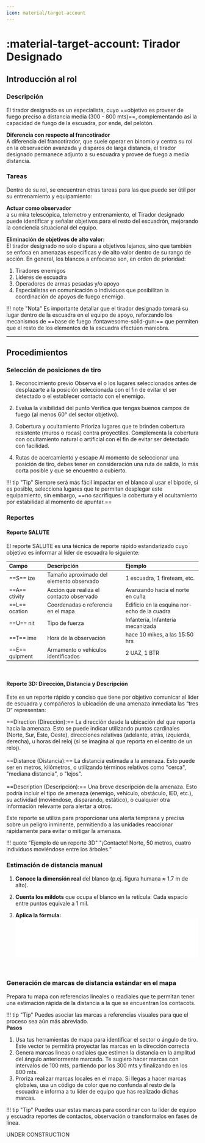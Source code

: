 ```yaml
---
icon: material/target-account
---
```

# :material-target-account: Tirador Designado

## Introducción al rol

### Descripción

El tirador designado es un especialista, cuyo ==objetivo es proveer de fuego preciso a distancia media (300 - 800 mts)==, complementando así la capacidad de fuego de la escuadra, por ende, del pelotón. 

<b>Diferencia con respecto al francotirador</b>
<br>A diferencia del francotirador, que suele operar en binomio y centra su rol en la observación avanzada y disparos de larga distancia, el tirador designado permanece adjunto a su escuadra y provee de fuego a media distancia.

### Tareas

Dentro de su rol, se encuentran otras tareas para las que puede ser útil por su entrenamiento y equipamiento:

<b>Actuar como observador</b>
<br> a su mira telescópica, telemetro y entrenamiento, el Tirador designado puede identificar y señalar objetivos para el resto del escuadrón, mejorando la conciencia situacional del equipo.

<b>Eliminación de objetivos de alto valor:</b>
<br>El tirador designado no solo dispara a objetivos lejanos, sino que también se enfoca en amenazas específicas y de alto valor dentro de su rango de acción. En general, los blancos a enfocarse son, en orden de prioridad:

1. Tiradores enemigos
2. Líderes de escuadra
3. Operadores de armas pesadas y/o apoyo
4. Especialistas en comunicación o individuos que posibilitan la coordinación de apoyos de fuego enemigo.

!!! note "Nota"
    Es importante detallar que el tirador designado tomará su lugar dentro de la escuadra en el equipo de apoyo, reforzando los mecanismos de ==base de fuego :fontawesome-solid-gun:== que permiten que el resto de los elementos de la escuadra efectúen maniobra.

---

## Procedimientos

### Selección de posiciones de tiro

1. Reconocimiento previo
Observa el o los lugares seleccionados antes de desplazarte a la posición seleccionada con el fin de evitar el ser detectado o el establecer contacto con el enemigo.

2. Evalua la visibilidad del punto
Verifica que tengas buenos campos de fuego (al menos 60° del sector objetivo).

3. Cobertura y ocultamiento
Prioriza lugares que te brinden cobertura resistente (muros o rocas) contra proyectiles. Complementa la cobertura con ocultamiento natural o artificial con el fin de evitar ser detectado con facilidad.

4. Rutas de acercamiento y escape
Al momento de seleccionar una posición de tiro, debes tener en consideración una ruta de salida, lo más corta posible y que se encuentro a cubierto.

!!! tip "Tip"
    Siempre será más fácil impactar en el blanco al usar el bipode, si es posible, selecciona lugares que te permitan desplegar este equipamiento, sin embargo, ==no sacrifiques la cobertura y el ocultamiento por estabilidad al momento de apuntar.==
<br>
### Reportes

#### Reporte SALUTE
El reporte SALUTE es una técnica de reporte rápido estandarizado cuyo objetivo es informar al líder de escuadra lo siguiente:


| Campo                  | Descripción                                      | Ejemplo                                      |
|:-----------------------|:-------------------------------------------------|:---------------------------------------------|
| ==S== ize              | Tamaño aproximado del elemento observado         | 1 escuadra, 1 fireteam, etc.                 |
| ==A== ctivity          | Acción que realiza el contacto observado         | Avanzando hacia el norte en cuña             |
| ==L== ocation          | Coordenadas o referencia en el mapa              | Edificio en la esquina nor-echo de la cuadra |
| ==U== nit              | Tipo de fuerza                                   | Infantería, Infantería mecanizada            |
| ==T== ime              | Hora de la observación                           | hace 10 mikes, a las 15:50 hrs               |
| ==E== quipment         | Armamento o vehículos identificados              | 2 UAZ, 1 BTR                                 |

<br>

#### Reporte 3D: Dirección, Distancia y Descripción
Este es un reporte rápido y conciso que tiene por objetivo comunicar al líder de escuadra y compañeros la ubicación de una amenaza inmediata las “tres D” representan:

==Direction (Dirección):== La dirección desde la ubicación del que reporta hacia la amenaza. Esto se puede indicar utilizando puntos cardinales (Norte, Sur, Este, Oeste), direcciones relativas (adelante, atrás, izquierda, derecha), u horas del reloj (si se imagina al que reporta en el centro de un reloj).
<br>
<br>
==Distance (Distancia):== La distancia estimada a la amenaza. Esto puede ser en metros, kilómetros, o utilizando términos relativos como "cerca", "mediana distancia", o "lejos".
<br>
<br>
==Description (Descripción):== Una breve descripción de la amenaza. Esto podría incluir el tipo de amenaza (enemigo, vehículo, obstáculo, IED, etc.), su actividad (moviéndose, disparando, estático), o cualquier otra información relevante para alertar a otros.

Este reporte se utiliza para proporcionar una alerta temprana y precisa sobre un peligro inminente, permitiendo a las unidades reaccionar rápidamente para evitar o mitigar la amenaza.

!!! quote "Ejemplo de un reporte 3D"
    "¡Contacto! Norte, 50 metros, cuatro individuos moviéndose entre los árboles."
<br>

### Estimación de distancia manual

1. **Conoce la dimensión real** del blanco (p.ej. figura humana ≈ 1.7 m de alto).


2. **Cuenta los mildots** que ocupa el blanco en la retícula: Cada espacio entre puntos equivale a 1 mil.


3. **Aplica la fórmula:**<br>
![Formula de estimación de distancia con mira basada en mildots](../assets/images/tirador/tirador-math.png)
<br>

### Generación de marcas de distancia estándar en el mapa

Prepara tu mapa con referencias lineales o readiales que te permitan tener una estimación rápida de la distancia a la que se encuentran los contacots.

!!! tip "Tip"
    Puedes asociar las marcas a referencias visuales para que el proceso sea aún más abreviado.
<br>
**Pasos**

1. Usa tus herramientas de mapa para identificar el sector o ángulo de tiro. Este vector te permitirá proyectar las marcas en la dirección  correcta
2. Genera marcas lineas o radiales que estimen la distancia en la amplitud del ángulo anteriormente marcado. Te sugiero hacer marcas con intervalos de 100 mts, partiendo por los 300 mts y finalizando en los 800 mts.
3. Proriza realizar marcas locales en el mapa. Si llegas a hacer marcas globales, usa un código de color que no confunda al resto de la escuadra e informa a tu líder de equipo que has realizado dichas marcas.


!!! tip "Tip"
    Puedes usar estas marcas para coordinar con tu líder de equipo y escuadra reportes de contactos, observación o transformalos en fases de linea.

UNDER CONSTRUCTION




